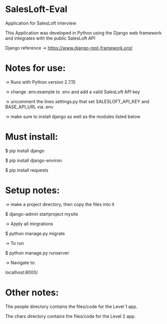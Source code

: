 # SalesLoft-Eval

Application for SalesLoft interview

This Application was developed in Python using the Django web framework and integrates with the public SalesLoft API

Django reference -> https://www.django-rest-framework.org/

# Notes for use:

-> Runs with Python version 2.7.15

-> change .env.example to .env and add a valid SalesLoft API key

-> uncomment the lines settings.py that set SALESLOFT_API_KEY and BASE_API_URL via .env

-> make sure to install django as well as the modules listed below

# Must install:

$ pip install django

$ pip install django-environ

$ pip install requests

# Setup notes:

-> make a project directory, then copy the files into it

$ django-admin startproject mysite

-> Apply all mirgrations 

$ python manage.py migrate

-> To run 

$ python manage.py runserver

-> Navigate to:

localhost:8000/

# Other notes: 

The people directory contains the files/code for the Level 1 app.

The chars directory contains the files/code for the Level 2 app.
